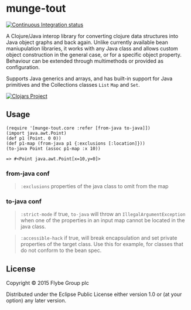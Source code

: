 # munge-tout

[![Continuous Integration status](https://travis-ci.org/flybe-dev/munge-tout.svg?branch=master)](http://travis-ci.org/flybe-dev/munge-tout)

A Clojure/Java interop library for converting clojure data structures into
Java object graphs and back again.  Unlike currently available bean maniupulation
libraries, it works with any Java class and allows custom object construction in the
general case, or for a specific object property.  Behaviour can be extended through 
multimethods or provided as configuration.

Supports Java generics and arrays, and has built-in support for Java primitives and the
Collections classes `List` `Map` and `Set`.

[![Clojars Project](http://clojars.org/munge-tout/latest-version.svg)](http://clojars.org/munge-tout)

## Usage

```
(require '[munge-tout.core :refer [from-java to-java]])
(import java.awt.Point)
(def p1 (Point. 0 0))
(def p1-map (from-java p1 {:exclusions [:location]}))
(to-java Point (assoc p1-map :x 10))

=> #<Point java.awt.Point[x=10,y=0]>
```

### from-java conf

> `:exclusions` properties of the java class to omit from the map

### to-java conf
 
 > `:strict-mode` if true, `to-java` will throw an `IllegalArgumentException` when one of the properties in an input map cannot be located in the java class.
 
> `:accessible-hack` if true, will break encapsulation and set private properties of the target class.  Use this for example, for classes that do not conform to the bean spec.

## License

Copyright © 2015 Flybe Group plc

Distributed under the Eclipse Public License either version 1.0 or (at
your option) any later version.

